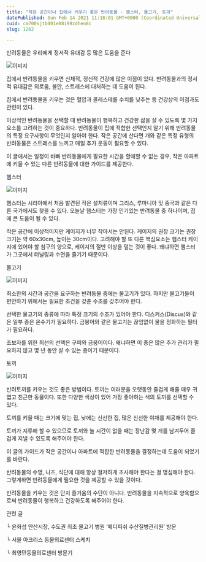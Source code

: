 ```yaml
---
title: "작은 공간이나 집에서 키우기 좋은 반려동물 - 햄스터, 물고기, 토끼"
datePublished: Sun Feb 14 2021 11:18:01 GMT+0000 (Coordinated Universal Time)
cuid: cm700sjtb001e08i99zdhen8c
slug: 1262

---
```



반려동물은 우리에게 정서적 유대감 등 많은 도움을 준다

![이미지](https://cdn.hashnode.com/res/hashnode/image/upload/v1739250411818/b58423e9-ace3-475f-9bf2-ed525bf8f3f9.jpeg)

집에서 반려동물을 키우면 신체적, 정신적 건강에 많은 이점이 있다. 반려동물과의 정서적 유대감은 외로움, 불안, 스트레스에 대처하는 데 도움이 된다.

집에서 반려동물을 키우는 것은 혈압과 콜레스테롤 수치를 낮추는 등 건강상의 이점과도 관련이 있다.

이상적인 반려동물을 선택할 때 반려동물이 행복하고 건강한 삶을 살 수 있도록 몇 가지 요소를 고려하는 것이 중요하다. 반려동물이 집에 적합한 선택인지 알기 위해 반려동물의 특정 요구사항이 무엇인지 알아야 한다. 작은 공간에 산다면 개와 같은 특정 유형의 반려동물은 스트레스를 느끼고 매일 추가 운동이 필요할 수 있다.

이 글에서는 일정이 바빠 반려동물에게 필요한 시간을 할애할 수 없는 경우, 작은 아파트에 키울 수 있는 다른 반려동물에 대한 가이드를 제공한다.

햄스터

![이미지](https://cdn.hashnode.com/res/hashnode/image/upload/v1739250413831/a9d74593-3caa-43a2-b554-f0f0685cf719.jpeg)

햄스터는 시리아에서 처음 발견된 작은 설치류이며 그리스, 루마니아 및 중국과 같은 다른 국가에서도 찾을 수 있다. 오늘날 햄스터는 가장 인기있는 반려동물 중 하나이며, 집에 큰 도움이 될 수 있다.

작은 공간에 이상적이지만 케이지가 너무 작아서는 안된다. 케이지의 권장 크기는 권장 크기는 약 60x30cm, 높이는 30cm이다. 고려해야 할 또 다른 핵심요소는 햄스터 케이지에 있어야 할 침구의 양으로, 케이지의 절반 이상을 덮는 것이 좋다. 왜냐하면 햄스터가 그곳에서 터널링과 수면을 즐기기 때문이다.

물고기

![이미지](https://cdn.hashnode.com/res/hashnode/image/upload/v1739250415408/ec120278-420e-4a3d-ad81-c14dbf6f11b1.jpeg)

최소한의 시간과 공간을 요구하는 반려동물 중에는 물고기가 있다. 하지만 물고기들이 편안하기 위해서는 필요한 조건을 갖춘 수조를 갖추어야 한다.

선택한 물고기의 종류에 따라 특정 크기의 수조가 있어야 한다. 디스커스(Discus)와 같은 일부 종은 온수기가 필요하다. 금붕어와 같은 물고기는 끊임없이 물을 정화하는 필터가 필요하다.

초보자를 위한 최선의 선택은 구피와 금붕어이다. 왜냐하면 이 종은 많은 추가 관리가 필요하지 않고 몇 년 동안 살 수 있는 종이기 때문이다.

토끼

![이미지](https://cdn.hashnode.com/res/hashnode/image/upload/v1739250417137/fe64144e-1f03-4a7b-9a04-e324565ebe28.jpeg)

반려토끼를 키우는 것도 좋은 방법이다. 토끼는 여러분을 오랫동안 즐겁게 해줄 매우 귀엽고 친근한 동물이다. 또한 다양한 색상이 있어 가장 좋아하는 색의 토끼를 선택할 수 있다.

토끼를 키울 때는 크기에 맞는 집, 낮에는 신선한 집, 많은 신선한 야채를 제공해야 한다.

토끼가 지루해 할 수 있으므로 토끼와 놀 시간이 없을 때는 장난감 몇 개를 남겨두어 즐겁게 지낼 수 있도록 해주어야 한다.

이 글의 가이드가 작은 공간이나 아파트에 적합한 반려동물을 결정하는데 도움이 되었기를 바란다.

반려동물의 수명, 니즈, 식단에 대해 항상 철저하게 조사해야 한다는 걸 명심해야 한다. 그렇게하면 반려동물에게 필요한 것을 제공할 수 있을 것이다.

반려동물을 키우는 것은 단지 즐거움의 수단이 아니다. 반려동물을 지속적으로 양육함으로써 반려동물이 행복하고 건강하도록 해주어야 한다.

관련 글

└ 윤화섭 안산시장, 수도권 최초 물고기 병원 ‘메디피쉬 수산질병관리원’ 방문

└ 서울 아크리스 동물의료센터 스케치

└ 최영민동물의료센터 방문기